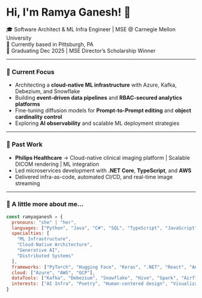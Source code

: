 # Hi, I'm Ramya Ganesh! 👋

🎓 Software Architect & ML Infra Engineer | MSE @ Carnegie Mellon University  
📍 Currently based in Pittsburgh, PA  
📅 Graduating Dec 2025 | MSE Director’s Scholarship Winner

---

### 🔭 Current Focus
- Architecting a **cloud-native ML infrastructure** with Azure, Kafka, Debezium, and Snowflake  
- Building **event-driven data pipelines** and **RBAC-secured analytics platforms**  
- Fine-tuning diffusion models for **Prompt-to-Prompt editing** and **object cardinality control**  
- Exploring **AI observability** and scalable ML deployment strategies

---

### 💼 Past Work
- **Philips Healthcare** → Cloud-native clinical imaging platform | Scalable DICOM rendering | ML integration  
- Led microservices development with **.NET Core**, **TypeScript**, and **AWS**  
- Delivered infra-as-code, automated CI/CD, and real-time image streaming

---

### 🧠 A little more about me...

```js
const ramyaganesh = {
  pronouns: "she" | "her",
  languages: ["Python", "Java", "C#", "SQL", "TypeScript", "JavaScript"],
  specialties: [
    "ML Infrastructure", 
    "Cloud-Native Architecture", 
    "Generative AI", 
    "Distributed Systems"
  ],
  frameworks: ["PyTorch", "Hugging Face", "Keras", ".NET", "React", "Angular"],
  cloud: ["Azure", "AWS", "GCP"],
  dataTools: ["Kafka", "Debezium", "Snowflake", "Hive", "Spark", "Airflow"],
  interests: ["AI Infra", "Poetry", "Human-centered design", "Visualization"]
}
